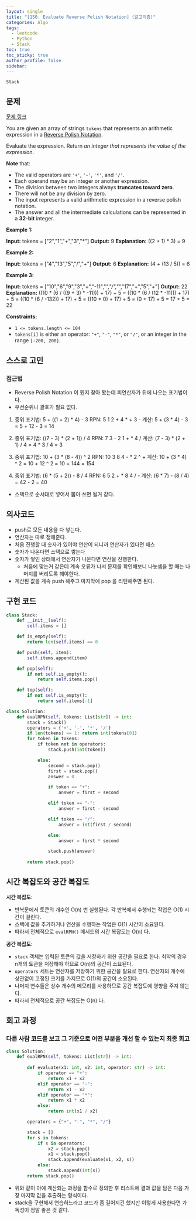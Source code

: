 ```yaml
---
layout: single
title: "[150. Evaluate Reverse Polish Notation] (알고리즘)"
categories: Algo
tags:
  - leetcode
  - Python
  - Stack
toc: true
toc_sticky: true
author_profile: false
sidebar:
---
```

`Stack`
## 문제


[문제 링크](https://leetcode.com/problems/evaluate-reverse-polish-notation/?envType=study-plan-v2&envId=top-interview-150)

You are given an array of strings `tokens` that represents an arithmetic expression in a [Reverse Polish Notation](http://en.wikipedia.org/wiki/Reverse_Polish_notation).

Evaluate the expression. Return _an integer that represents the value of the expression_.

**Note** that:

- The valid operators are `'+'`, `'-'`, `'*'`, and `'/'`.
- Each operand may be an integer or another expression.
- The division between two integers always **truncates toward zero**.
- There will not be any division by zero.
- The input represents a valid arithmetic expression in a reverse polish notation.
- The answer and all the intermediate calculations can be represented in a **32-bit** integer.

**Example 1:**

**Input:** tokens = ["2","1","+","3","*"]
**Output:** 9
**Explanation:** ((2 + 1) * 3) = 9

**Example 2:**

**Input:** tokens = ["4","13","5","/","+"]
**Output:** 6
**Explanation:** (4 + (13 / 5)) = 6

**Example 3:**

**Input:** tokens = ["10","6","9","3","+","-11","*","/","*","17","+","5","+"]
**Output:** 22
**Explanation:** ((10 * (6 / ((9 + 3) * -11))) + 17) + 5
= ((10 * (6 / (12 * -11))) + 17) + 5
= ((10 * (6 / -132)) + 17) + 5
= ((10 * 0) + 17) + 5
= (0 + 17) + 5
= 17 + 5
= 22

**Constraints:**

- `1 <= tokens.length <= 104`
- `tokens[i]` is either an operator: `"+"`, `"-"`, `"*"`, or `"/"`, or an integer in the range `[-200, 200]`.


## 스스로 고민

### 접근법

- Reverse Polish Notation 이 뭔지 찾아 봤는데 피연산자가 뒤에 나오는 표기법이다.
- 우선순위나 괄호가 필요 없다.

1. 중위 표기법: 5 + ((1 + 2) * 4) - 3 
   RPN: 5 1 2 + 4 * + 3 - 
   계산: 5 + (3 * 4) - 3 = 5 + 12 - 3 = 14
    
2. 중위 표기법: ((7 - 3) * (2 + 1)) / 4 
   RPN: 7 3 - 2 1 + * 4 / 
   계산: (7 - 3) * (2 + 1) / 4 = 4 * 3 / 4 = 3
    
3. 중위 표기법: 10 + (3 * (8 - 4)) ^ 2 
   RPN: 10 3 8 4 - * 2 ^ + 
   계산: 10 + (3 * 4) ^ 2 = 10 + 12 ^ 2 = 10 + 144 = 154
    
4. 중위 표기법: (6 * (5 + 2)) - 8 / 4 
   RPN: 6 5 2 + * 8 4 / - 
   계산: (6 * 7) - (8 / 4) = 42 - 2 = 40

- 스택으로 순서대로 넣어서 뽑아 쓰면 될거 같다.

## 의사코드

- push로 모든 내용을 다 넣는다.
- 연산자는 따로 정해준다.
- 처음 진행할 때 숫자가 있어야 연산이 되니까 연산자가 있다면 패스
- 숫자가 나온다면 스택으로 쌓는다
- 숫자가 쌓인 상태에서 연산자가 나온다면 연산을 진행한다.
	- 처음에 맞는거 같은데 계속 오류가 나서 문제를 확인해보니 나눗셈을 할 때는 나머지를 버리도록 해야한다.
- 계산된 값을 계속 push 해주고 마지막에 pop 을 리턴해주면 된다.
## 구현 코드

```python
class Stack:
    def __init__(self):
        self.items = []

    def is_empty(self):
        return len(self.items) == 0

    def push(self, item):
        self.items.append(item)

    def pop(self):
        if not self.is_empty():
            return self.items.pop()

    def top(self):
        if not self.is_empty():
            return self.items[-1]

class Solution:
    def evalRPN(self, tokens: List[str]) -> int:
        stack = Stack()
        operators = {'+', '-', '*', '/'}
        if len(tokens) == 1: return int(tokens[0])
        for token in tokens:
            if token not in operators:
                stack.push(int(token))

            else:
                second = stack.pop()
                first = stack.pop()
                answer = 0

                if token == "+":
                    answer = first + second

                elif token == "-":
                    answer = first - second

                elif token == "/":
                    answer = int(first / second)

                else:
                    answer = first * second

                stack.push(answer)
                
        return stack.pop()
```

## 시간 복잡도와 공간 복잡도

**시간 복잡도**:

- 반복문에서 토큰의 개수인 O(n) 번 실행된다. 각 반복에서 수행되는 작업은 O(1) 시간이 걸린다.
- 스택에 값을 추가하거나 연산을 수행하는 작업은 O(1) 시간이 소요된다.
- 따라서 전체적으로 `evalRPN()` 메서드의 시간 복잡도는 O(n) 다.

**공간 복잡도**:

- `stack` 객체는 입력된 토큰의 값을 저장하기 위한 공간을 필요로 한다. 최악의 경우 n개의 토큰을 저장해야 하므로 O(n)의 공간이 소요된다.
- `operators` 세트는 연산자를 저장하기 위한 공간을 필요로 한다. 연산자의 개수에 상관없이 고정된 크기를 가지므로 O(1)의 공간이 소요된다.
- 나머지 변수들은 상수 개수의 메모리를 사용하므로 공간 복잡도에 영향을 주지 않는다.
- 따라서 전체적으로 공간 복잡도는 O(n) 다.

## 회고 과정

### 다른 사람 코드를 보고 그 기준으로 어떤 부분을 개선 할 수 있는지 최종 회고

```python
class Solution:
    def evalRPN(self, tokens: List[str]) -> int:
        
        def evaluate(x1: int, x2: int, operator: str) -> int:
            if operator == "+":
                return x1 + x2
            elif operator == "-":
                return x1 - x2
            elif operator == "*":
                return x1 * x2
            else:
                return int(x1 / x2)

        operators = {"+", "-", "*", "/"}

        stack = []
        for s in tokens:
            if s in operators:
                x2 = stack.pop()
                x1 = stack.pop()
                stack.append(evaluate(x1, x2, s))
            else:
                stack.append(int(s))
        return stack.pop()
```

- 위와 같이 아예 계산되는 과정을 함수로 정의한 후 리스트에 결과 값을 담은 다음 가장 마지막 값을 추출하는 형식이다.
- stack을 구현해서 연습하느라고 코드가 좀 길어지긴 했지만 이렇게 사용한다면 가독성이 정말 좋은 것 같다.